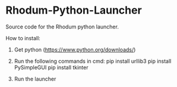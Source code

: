 # Rhodum-Python-Launcher
Source code for the Rhodum python launcher.


How to install:

1. Get python (https://www.python.org/downloads/)

2. Run the following commands in cmd:
pip install urllib3
pip install PySimpleGUI
pip install tkinter

3. Run the launcher
